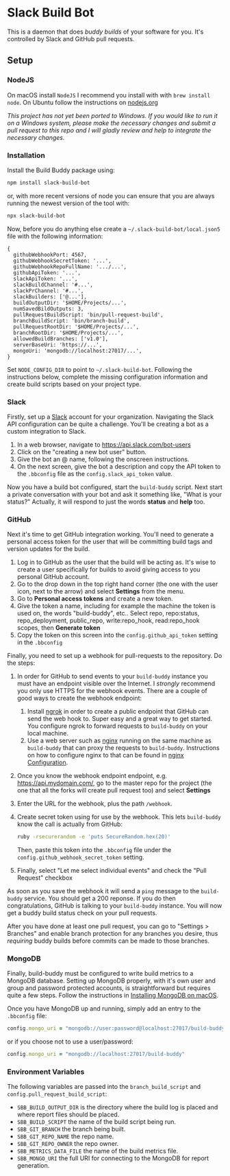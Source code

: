 # Slack Build Bot

This is a daemon that does _buddy builds_ of your software for you.  It's controlled by Slack and GitHub pull requests.

## Setup

### NodeJS

On macOS install `NodeJS` I recommend you install with with `brew install node`.  On Ubuntu follow the instructions on [nodejs.org](https://nodejs.org/en/download/package-manager/)

_This project has not yet been ported to Windows.  If you would like to run it on a Windows system, please make the necessary changes and submit a pull request to this repo and I will gladly review and help to integrate the necessary changes._

### Installation

Install the Build Buddy package using:

```bash
npm install slack-build-bot
```

or, with more recent versions of node you can ensure that you are always running the newest version of the tool with:

```bash
npx slack-build-bot
```

Now, before you do anything else create a `~/.slack-build-bot/local.json5` file with the following information:

```json5
{
  githubWebhookPort: 4567,
  githubWebhookSecretToken: '...',
  githubWebhookRepoFullName: '.../...',
  githubApiToken: '...',
  slackApiToken: '...',
  slackBuildChannel: '#...',
  slackPrChannel: '#...',
  slackBuilders: ['@...'],
  buildOutputDir: '$HOME/Projects/...',
  numSavedBildOutputs: 3,
  pullRequestBuildScript: 'bin/pull-request-build',
  branchBuildScript: 'bin/branch-build',
  pullRequestRootDir: '$HOME/Projects/...',
  branchRootDir: '$HOME/Projects/...',
  allowedBuildBranches: ['v1.0'],
  serverBaseUri: 'https://...',
  mongoUri: 'mongodb://localhost:27017/...',
}
```

Set `NODE_CONFIG_DIR` to point to `~/.slack-build-bot`. Following the instructions below, complete the missing configuration information and create build scripts based on your project type.

### Slack

Firstly, set up a [Slack](https://slack.com) account for your organization. Navigating the Slack API configuration can be quite a challenge.  You'll be creating a bot as a custom integration to Slack.

1. In a web browser, navigate to https://api.slack.com/bot-users
2. Click on the "creating a new bot user" button.
3. Give the bot an @ name, following the onscreen instructions.
4. On the next screen, give the bot a description and copy the API token to the `.bbconfig` file as the `config.slack_api_token` value.

Now you have a build bot configured, start the `build-buddy` script. Next start a private conversation with your bot and ask it something like, "What is your status?"  Actually, it will respond to just the words **status** and **help** too.

### GitHub

Next it's time to get GitHub integration working.  You'll need to generate a personal access token for the user that will be committing build tags and version updates for the build.

1. Log in to GitHub as the user that the build will be acting as. It's wise to create a user specifically for builds to avoid giving access to you personal GitHub account.
2. Go to the drop down in the top right hand corner (the one with the user icon, next to the arrow) and select **Settings** from the menu.
3. Go to **Personal access tokens** and create a new token.
4. Give the token a name, including for example the machine the token is used on, the words "build-buddy", etc.. Select repo, repo:status, repo_deployment, public_repo, write:repo_hook, read:repo_hook scopes, then **Generate token**
5. Copy the token on this screen into the `config.github_api_token` setting in the `.bbconfig`

Finally, you need to set up a webhook for pull-requests to the repository.  Do the steps:

1. In order for GitHub to send events to your `build-buddy` instance you must have an endpoint visible over the Internet.  I _strongly_ recommend you only use HTTPS for the webhook events.  There are a couple of good ways to create the webhook endpoint:
    1. Install [ngrok](http://ngrok.com) in order to create a public endpoint that GitHub can send the web hook to.  Super easy and a great way to get started.  You configure ngrok to forward requests to `build-buddy` on your local machine.
    2. Use a web server such as [nginx](http://nginx.org) running on the same machine as `build-buddy` that can proxy the requests to `build-buddy`.  Instructions on how to configure nginx to that can be found in [nginx Configuration](https://github.com/jlyonsmith/HowTo/blob/master/nginx_configuration.md).
2. Once you know the webhook endpoint endpoint, e.g. https://api.mydomain.com/, go to the master repo for the project (the one that all the forks will create pull request too) and select **Settings**
3. Enter the URL for the webhook, plus the path `/webhook`.
4. Create secret token using for use by the webhook.  This lets `build-buddy` know the call is actually from GitHub:

    ```bash
    ruby -rsecurerandom -e 'puts SecureRandom.hex(20)'
    ```
    Then, paste this token into the `.bbconfig` file under the `config.github_webhook_secret_token` setting.
5. Finally, select "Let me select individual events" and check the "Pull Request" checkbox

As soon as you save the webhook it will send a `ping` message to the `build-buddy` service.  You should get a 200 reponse.  If you do then congratulations, GitHub is talking to your `build-buddy` instance.  You will now get a buddy build status check on your pull requests.

After you have done at least one pull request, you can go to "Settings > Branches" and enable branch protection for any branches you desire, thus _requiring_ buddy builds before commits can be made to those branches.

### MongoDB

Finally, build-buddy must be configured to write build metrics to a MongoDB database. Setting up MongoDB properly, with it's own user and group and password protected accounts, is straightforward but requires quite a few steps. Follow the instructions in [Installing MongoDB on macOS](https://github.com/jlyonsmith/HowTo/blob/master/Install_MongoDB_on_macOS.md).

Once you have MongoDB up and running, simply add an entry to the `.bbconfig` file:

```ruby
config.mongo_uri = "mongodb://user:password@localhost:27017/build-buddy"
```
or if you choose not to use a user/password:

```ruby
config.mongo_uri = "mongodb://localhost:27017/build-buddy"
```

### Environment Variables

The following variables are passed into the `branch_build_script` and `config.pull_request_build_script`:

- `SBB_BUILD_OUTPUT_DIR` is the directory where the build log is placed and where report files should be placed.
- `SBB_BUILD_SCRIPT` the name of the build script being run.
- `SBB_GIT_BRANCH` the branch being built.
- `SBB_GIT_REPO_NAME` the repo name.
- `SBB_GIT_REPO_OWNER` the repo owner.
- `SBB_METRICS_DATA_FILE` the name of the build metrics file.
- `SBB_MONGO_URI` the full URI for connecting to the MongoDB for report generation.
